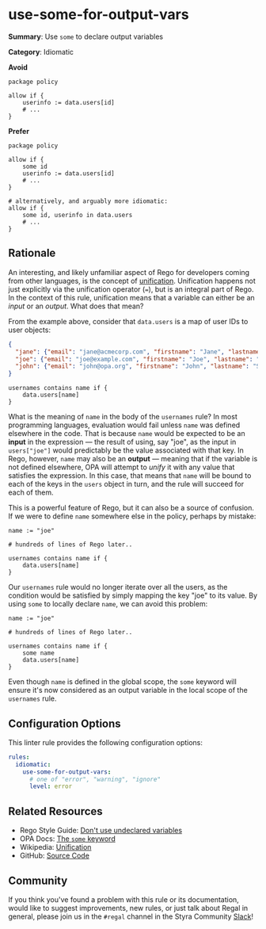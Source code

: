 # use-some-for-output-vars

**Summary**: Use `some` to declare output variables

**Category**: Idiomatic

**Avoid**
```rego
package policy

allow if {
    userinfo := data.users[id]
    # ...
}
```

**Prefer**
```rego
package policy

allow if {
    some id
    userinfo := data.users[id]
    # ...
}

# alternatively, and arguably more idiomatic:
allow if {
    some id, userinfo in data.users
    # ...
}
```

## Rationale

An interesting, and likely unfamiliar aspect of Rego for developers coming from other languages, is the concept of
[unification](https://en.wikipedia.org/wiki/Unification_(computer_science)). Unification happens not just explicitly via
the unification operator (`=`), but is an integral part of Rego. In the context of this rule, unification means that a
variable can either be an _input_ or an _output_. What does that mean?

From the example above, consider that `data.users` is a map of user IDs to user objects:

```json
{
  "jane": {"email": "jane@acmecorp.com", "firstname": "Jane", "lastname": "Doe"},
  "joe": {"email": "joe@example.com", "firstname": "Joe", "lastname": "Bloggs"},
  "john": {"email": "john@opa.org", "firstname": "John", "lastname": "Smith"}
}
```

```rego
usernames contains name if {
    data.users[name]
}
```

What is the meaning of `name` in the body of the `usernames` rule? In most programming languages, evaluation would
fail unless `name` was defined elsewhere in the code. That is because `name` would be expected to be an **input** in the
expression — the result of using, say "joe", as the input in `users["joe"]` would predictably be the value associated
with that key. In Rego, however, `name` may also be an **output** — meaning that if the variable is not defined
elsewhere, OPA will attempt to _unify_ it with any value that satisfies the expression. In this case, that means that
`name` will be bound to each of the keys in the `users` object in turn, and the rule will succeed for each of them.

This is a powerful feature of Rego, but it can also be a source of confusion. If we were to define `name` somewhere
else in the policy, perhaps by mistake:

```rego
name := "joe"

# hundreds of lines of Rego later..

usernames contains name if {
    data.users[name]
}
```

Our `usernames` rule would no longer iterate over all the users, as the condition would be satisfied by simply mapping
the key "joe" to its value. By using `some` to locally declare `name`, we can avoid this problem:

```rego
name := "joe"

# hundreds of lines of Rego later..

usernames contains name if {
    some name
    data.users[name]
}
```

Even though `name` is defined in the global scope, the `some` keyword will ensure it's now considered as an output
variable in the local scope of the `usernames` rule.

## Configuration Options

This linter rule provides the following configuration options:

```yaml
rules:
  idiomatic:
    use-some-for-output-vars:
      # one of "error", "warning", "ignore"
      level: error
```

## Related Resources

- Rego Style Guide: [Don't use undeclared variables](https://github.com/StyraInc/rego-style-guide#dont-use-undeclared-variables)
- OPA Docs: [The `some` keyword](https://www.openpolicyagent.org/docs/policy-language/#some-keyword)
- Wikipedia: [Unification](https://en.wikipedia.org/wiki/Unification_(computer_science))
- GitHub: [Source Code](https://github.com/StyraInc/regal/blob/main/bundle/regal/rules/idiomatic/use-some-for-output-vars/use_some_for_output_vars.rego)

## Community

If you think you've found a problem with this rule or its documentation, would like to suggest improvements, new rules,
or just talk about Regal in general, please join us in the `#regal` channel in the Styra Community
[Slack](https://inviter.co/styra)!
